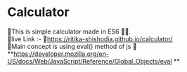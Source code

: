 # Calculator
📌This is simple calculator made in ES6 👩‍💻.<br>
📌live Link :- 📎https://ritika-shishodia.github.io/calculator/<br>
📌Main concept is using eval() method of js 📎**https://developer.mozilla.org/en-US/docs/Web/JavaScript/Reference/Global_Objects/eval
**
